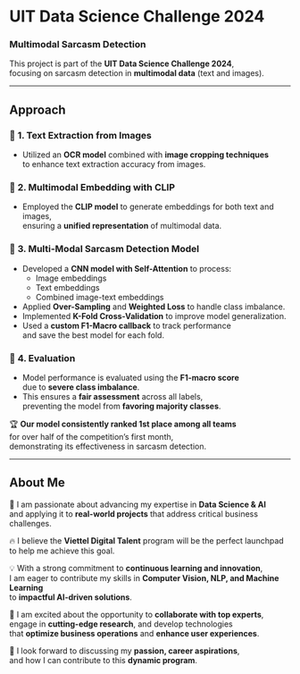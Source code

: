 # **UIT Data Science Challenge 2024**  
### **Multimodal Sarcasm Detection**  

This project is part of the **UIT Data Science Challenge 2024**,  
focusing on sarcasm detection in **multimodal data** (text and images).  

---  

## **Approach**  

### 📌 **1. Text Extraction from Images**  
- Utilized an **OCR model** combined with **image cropping techniques**  
  to enhance text extraction accuracy from images.  

### 📌 **2. Multimodal Embedding with CLIP**  
- Employed the **CLIP model** to generate embeddings for both text and images,  
  ensuring a **unified representation** of multimodal data.  

### 📌 **3. Multi-Modal Sarcasm Detection Model**  
- Developed a **CNN model with Self-Attention** to process:  
  - Image embeddings  
  - Text embeddings  
  - Combined image-text embeddings  
- Applied **Over-Sampling** and **Weighted Loss** to handle class imbalance.  
- Implemented **K-Fold Cross-Validation** to improve model generalization.  
- Used a **custom F1-Macro callback** to track performance  
  and save the best model for each fold.  

### 📌 **4. Evaluation**  
- Model performance is evaluated using the **F1-macro score**  
  due to **severe class imbalance**.  
- This ensures a **fair assessment** across all labels,  
  preventing the model from **favoring majority classes**.  

🏆 **Our model consistently ranked 1st place among all teams**  
for over half of the competition’s first month,  
demonstrating its effectiveness in sarcasm detection.  

---  

## **About Me**  

🚀 I am passionate about advancing my expertise in **Data Science & AI**  
and applying it to **real-world projects** that address critical business challenges.  

🔥 I believe the **Viettel Digital Talent** program will be the perfect launchpad  
to help me achieve this goal.  

💡 With a strong commitment to **continuous learning and innovation**,  
I am eager to contribute my skills in **Computer Vision, NLP, and Machine Learning**  
to **impactful AI-driven solutions**.  

🤝 I am excited about the opportunity to **collaborate with top experts**,  
engage in **cutting-edge research**, and develop technologies  
that **optimize business operations** and **enhance user experiences**.  

📩 I look forward to discussing my **passion, career aspirations**,  
and how I can contribute to this **dynamic program**.
